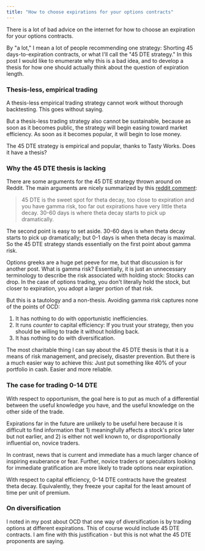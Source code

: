 ```yaml
---
title: "How to choose expirations for your options contracts"
---
```


There is a lot of bad advice on the internet for how to choose an expiration for your options contracts.

By "a lot," I mean a lot of people recommending one strategy: Shorting 45 days-to-expiration contracts, or what I'll call the "45 DTE strategy." In this post I would like to enumerate why this is a bad idea, and to develop a thesis for how one should actually think about the question of expiration length.



### Thesis-less, empirical trading

A thesis-less empirical trading strategy cannot work without thorough backtesting. This goes without saying.

But a thesis-less trading strategy also cannot be sustainable, because as soon as it becomes public, the strategy will begin easing toward market efficiency. As soon as it becomes popular, it will begin to lose money.

The 45 DTE strategy is empirical and popular, thanks to Tasty Works. Does it have a thesis?

### Why the 45 DTE thesis is lacking

There are some arguments for the 45 DTE strategy thrown around on Reddit. The main arguments are nicely summarized by this [reddit comment](https://www.reddit.com/r/thetagang/comments/h9ym51/why_45_dte_why_do_you_take_profits_why_do_you/):

> 45 DTE is the sweet spot for theta decay, too close to expiration and you have gamma risk, too far out expirations have very little theta decay. 30-60 days is where theta decay starts to pick up dramatically.

The second point is easy to set aside. 30-60 days is when theta decay starts to pick up dramatically; but 0-1 days is when theta decay is maximal. So the 45 DTE strategy stands essentially on the first point about gamma risk.

Options greeks are a huge pet peeve for me, but that discussion is for another post. What is gamma risk? Essentially, it is just an unnecessary terminology to describe the risk associated with holding stock: Stocks can drop. In the case of options trading, you don't literally hold the stock, but closer to expiration, you adopt a larger portion of that risk.

But this is a tautology and a non-thesis. Avoiding gamma risk captures none of the points of OCD:

1. It has nothing to do with opportunistic inefficiencies. 
2. It runs _counter_ to capital efficiency: If you trust your strategy, then you should be willing to trade it without holding back.
3. It has nothing to do with diversification.

The most charitable thing I can say about the 45 DTE thesis is that it is a means of risk management, and precisely, disaster prevention. But there is a much easier way to achieve this: Just put something like 40% of your portfolio in cash. Easier and more reliable.

### The case for trading 0-14 DTE

With respect to opportunism, the goal here is to put as much of a differential between the useful knowledge you have, and the useful knowledge on the other side of the trade.

Expirations far in the future are unlikely to be useful here because it is difficult to find information that 1) meaningfully affects a stock's price later but not earlier, and 2) is either not well known to, or disproportionally influential on, novice traders. 

In contrast, news that is current and immediate has a much larger chance of inspiring exuberance or fear. Further, novice traders or speculators looking for immediate gratification are more likely to trade options near expiration.

With respect to capital efficiency, 0-14 DTE contracts have the greatest theta decay. Equivalently, they freeze your capital for the least amount of time per unit of premium.

### On diversification

I noted in my post about OCD that one way of diversification is by trading options at different expirations. This of course would include 45 DTE contracts. I am fine with this justification - but this is not what the 45 DTE proponents are saying.
